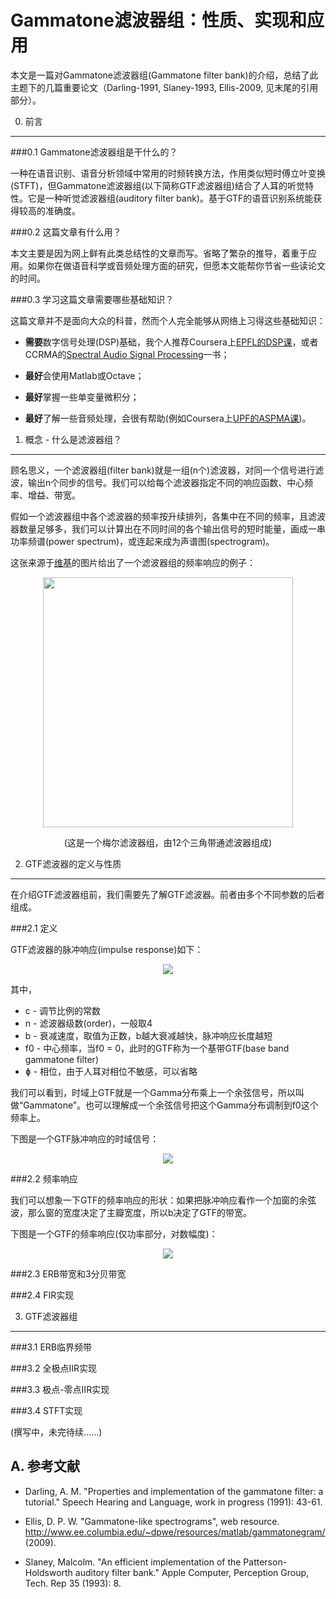 Gammatone滤波器组：性质、实现和应用
===

本文是一篇对Gammatone滤波器组(Gammatone filter bank)的介绍，总结了此主题下的几篇重要论文（Darling-1991, Slaney-1993, Ellis-2009, 见末尾的引用部分）。

0. 前言
---

###0.1 Gammatone滤波器组是干什么的？

一种在语音识别、语音分析领域中常用的时频转换方法，作用类似短时傅立叶变换(STFT)，但Gammatone滤波器组(以下简称GTF滤波器组)结合了人耳的听觉特性。它是一种听觉滤波器组(auditory filter bank)。基于GTF的语音识别系统能获得较高的准确度。

###0.2 这篇文章有什么用？

本文主要是因为网上鲜有此类总结性的文章而写。省略了繁杂的推导，着重于应用。如果你在做语音科学或音频处理方面的研究，但愿本文能帮你节省一些读论文的时间。

###0.3 学习这篇文章需要哪些基础知识？

这篇文章并不是面向大众的科普，然而个人完全能够从网络上习得这些基础知识：

* **需要**数字信号处理(DSP)基础，我个人推荐Coursera上[EPFL的DSP课](https://www.coursera.org/course/dsp)，或者CCRMA的[Spectral Audio Signal Processing](https://ccrma.stanford.edu/~jos/sasp/)一书；

* **最好**会使用Matlab或Octave；

* **最好**掌握一些单变量微积分；

* **最好**了解一些音频处理，会很有帮助(例如Coursera上[UPF的ASPMA课](https://www.coursera.org/course/audio))。

1. 概念 - 什么是滤波器组？
---

顾名思义，一个滤波器组(filter bank)就是一组(n个)滤波器，对同一个信号进行滤波，输出n个同步的信号。我们可以给每个滤波器指定不同的响应函数、中心频率、增益、带宽。

假如一个滤波器组中各个滤波器的频率按升续排列，各集中在不同的频率，且滤波器数量足够多，我们可以计算出在不同时间的各个输出信号的短时能量，画成一串功率频谱(power spectrum)，或连起来成为声谱图(spectrogram)。

这张来源于[维基](http://zh.wikipedia.org/wiki/%E6%A2%85%E5%B0%94%E9%A2%91%E7%8E%87%E5%80%92%E8%B0%B1%E7%B3%BB%E6%95%B0)的图片给出了一个滤波器组的频率响应的例子：

<p align="center"><img src="http://i.stack.imgur.com/YUH48.gif" style="width:400px"/><p align="center">(这是一个梅尔滤波器组，由12个三角带通滤波器组成)</p></p>

2. GTF滤波器的定义与性质
---

在介绍GTF滤波器组前，我们需要先了解GTF滤波器。前者由多个不同参数的后者组成。

###2.1 定义

GTF滤波器的脉冲响应(impulse response)如下：

<p align="center"><img src="http://latex.codecogs.com/gif.latex?h(t) = \underbrace{ct^{n - 1} e^{- 2\pi bt}}_{\text{gamma}} \underbrace{cos(2\pi f_0 t + \phi)}_{\text{tone}}, t > 0"/></p>

其中，

* c - 调节比例的常数
* n - 滤波器级数(order)，一般取4
* b - 衰减速度，取值为正数，b越大衰减越快，脉冲响应长度越短
* f0 - 中心频率，当f0 = 0，此时的GTF称为一个基带GTF(base band gammatone filter)
* ɸ - 相位，由于人耳对相位不敏感，可以省略

我们可以看到，时域上GTF就是一个Gamma分布乘上一个余弦信号，所以叫做“Gammatone”。也可以理解成一个余弦信号把这个Gamma分布调制到f0这个频率上。

下图是一个GTF脉冲响应的时域信号：

<p align="center"><img src="https://cloud.githubusercontent.com/assets/4531595/5734961/34821892-9bf9-11e4-9885-fe6d0acc2b8a.png"/></p>

###2.2 频率响应

我们可以想象一下GTF的频率响应的形状：如果把脉冲响应看作一个加窗的余弦波，那么窗的宽度决定了主瓣宽度，所以b决定了GTF的带宽。

下图是一个GTF的频率响应(仅功率部分，对数幅度)：

<p align="center"><img src="https://cloud.githubusercontent.com/assets/4531595/5734963/37624dac-9bf9-11e4-9809-dbea0920143f.png"/></p>

###2.3 ERB带宽和3分贝带宽

###2.4 FIR实现

3. GTF滤波器组
---

###3.1 ERB临界频带

###3.2 全极点IIR实现

###3.3 极点-零点IIR实现

###3.4 STFT实现

(撰写中，未完待续……)

A. 参考文献
---

* Darling, A. M. "Properties and implementation of the gammatone filter: a tutorial." Speech Hearing and Language, work in progress (1991): 43-61.

* Ellis, D. P. W. "Gammatone-like spectrograms", web resource. http://www.ee.columbia.edu/~dpwe/resources/matlab/gammatonegram/ (2009).

* Slaney, Malcolm. "An efficient implementation of the Patterson-Holdsworth auditory filter bank." Apple Computer, Perception Group, Tech. Rep 35 (1993): 8.
